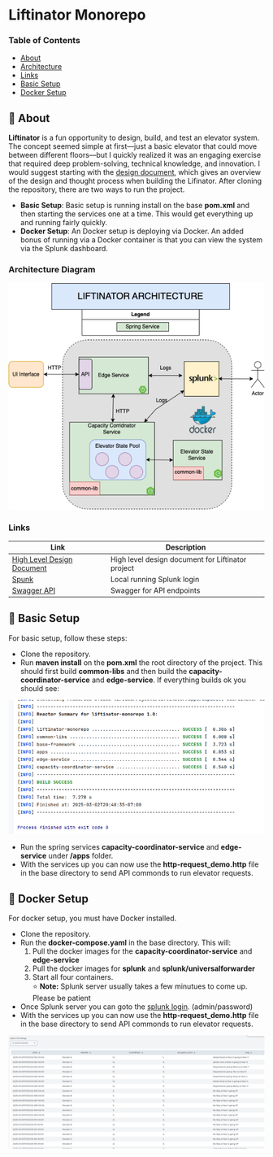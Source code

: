 # Liftinator Monorepo


### Table of Contents
- [About](#-about)
- [Architecture](#diagram)
- [Links](#links)
- [Basic Setup](#-basic-setup)
- [Docker Setup](#-docker-setup)

## 🚀 About

**Liftinator** is a fun opportunity to design, build, and test an elevator system. The concept seemed simple at first—just a basic elevator that could move between different floors—but I quickly realized it was an engaging exercise that required deep problem-solving, technical knowledge, and innovation. I would suggest starting with the [design document](https://github.com/ch39336699/liftinator/blob/main/files/Liftinator_HLD.docx), which gives an overview of the design and thought process when building the Lifinator. After cloning the repository, there are two ways to run the project.

- **Basic Setup**: Basic setup is running install on the base **pom.xml** and then starting the services one at a time. This would get everything up and running fairly quickly.
- **Docker Setup**: An Docker setup is deploying via Docker. An added bonus of running via a Docker container is that you can view the system via the Splunk dashboard.

### Architecture Diagram <a name="diagram"></a>
<p align="center">
  <img src="./files/archDiagram.png" alt="Size Limit CLI" width="738">
</p>

### Links <a name="links"></a>

| Link                                                                                                       | Description                                       |
|------------------------------------------------------------------------------------------------------------|---------------------------------------------------|
| [High Level Design Document](https://github.com/ch39336699/liftinator/blob/main/files/Liftinator_HLD.docx) | High level design document for Liftinator project |
| [Spunk](http://localhost:8000/)                                                                            | Local running Splunk login                        |
| [Swagger API](http://localhost:8081/swagger-ui/index.html)                                                 | Swagger for API endpoints                         |

## 📝 Basic Setup
For basic setup, follow these steps:

* Clone the repository.
* Run **maven install** on the **pom.xml** the root directory of the project. This should first build **common-libs** and then build the **capacity-coordinator-service** and **edge-service**. If everything builds ok you should see:
<p align="center">
  <img src="./files/mavenbuild.png" alt="Size Limit CLI" width="738">
</p>

* Run the spring services **capacity-coordinator-service** and **edge-service**  under **/apps** folder.
* With the services up you can now use the **http-request_demo.http** file in the base directory to send API commonds to run elevator requests.

## 📝 Docker Setup
For docker setup, you must have Docker installed.
* Clone the repository.
* Run the **docker-compose.yaml** in the base directory. This will:
    1. Pull the docker images for the **capacity-coordinator-service** and **edge-service**
    2. Pull the docker images for **splunk** and **splunk/universalforwarder**
    3. Start all four containers. <br>
       ⭐ **Note:** Splunk server usually takes a few minutues to come up. Please be patient
* Once Splunk server you can goto the [splunk login](). (admin/password)
* With the services up you can now use the **http-request_demo.http** file in the base directory to send API commonds to run elevator requests.

<p align="center">
  <img src="./files/splunkTable.png" alt="Size Limit CLI" width="738">
</p>